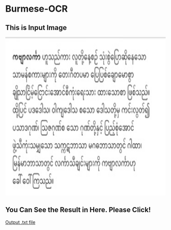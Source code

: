 # Burmese-OCR

<h2> This is Input Image </h2>

<img src="./input.jpg" width="900px" height="500px">

<h2>You Can See the Result in Here. Please Click! </h2>

<a href="https://github.com/STARTIGER0120/Burmese-OCR/blob/main/output.txt"> Output .txt file </a>
